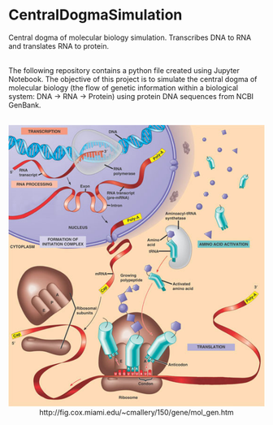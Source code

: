 # CentralDogmaSimulation
Central dogma of molecular biology simulation. Transcribes DNA to RNA and translates RNA to protein. 

<br>
The following repository contains a python file created using Jupyter Notebook. The objective of this project is to simulate the central dogma of molecular biology (the flow of genetic information within a biological system: DNA -> RNA -> Protein) using protein DNA sequences from NCBI GenBank.
<br>
<br>

<p align="center">
  <img src="https://github.com/ajmengistu/Central-Dogma-of-Molecular-Biology-Simulation/blob/master/centraldogma.jpg">
  <br>
  http://fig.cox.miami.edu/~cmallery/150/gene/mol_gen.htm
</p>
